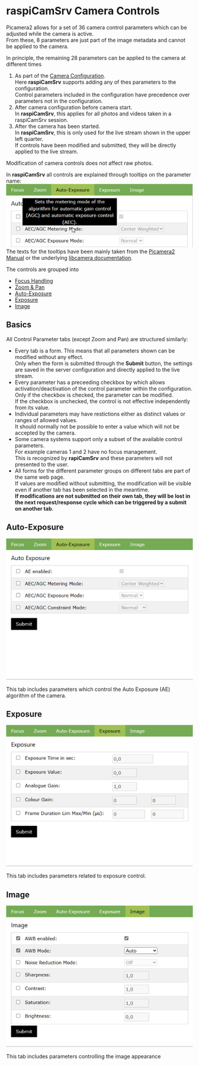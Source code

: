 # raspiCamSrv Camera Controls

Picamera2 allows for a set of 36 camera control parameters which can be adjusted while the camera is active.   
From these, 8 parameters are just part of the image metadata and cannot be applied to the camera.

In principle, the remaining 28 parameters can be applied to the camera at different times
1. As part of the [Camera Configuration](./Configuration.md).    
Here **raspiCamSrv** supports adding any of thes parameters to the configuration.   
Control parameters included in the configuration have precedence over parameters not in the configuration.
2. After camera configuration before camera start.   
In **raspiCamSrv**, this applies for all photos and videos taken in a raspiCamSrv session.
3. After the camera has been started.   
In **raspiCamSrv**, this is only used for the live stream shown in the upper left quarter.   
If controls have been modified and submitted, they will be directly applied to the live stream.

Modification of camera controls does not affect raw photos.

In **raspiCamSrv** all controls are explained through tooltips on the parameter name:
![Tooltip](img/Tooltip.jpg)   
The texts for the tooltips have been mainly taken from the [Picamera2 Manual](./picamera2-manual.pdf) or the 
underlying [libcamera documentation](https://libcamera.org/api-html/index.html).

The controls are grouped into
- [Focus Handling](./FocusHandling.md)
- [Zoom & Pan](./ZoomPan.md)
- [Auto-Exposure](#auto-exposure)
- [Exposure](#exposure)
- [Image](#image)

## Basics
All Control Parameter tabs (except Zoom and Pan) are structured similarly:
- Every tab is a form. This means that all parameters shown can be modified without any effect.   
Only when the form is submitted through the **Submit** button, the settings are saved in the server configuration and directly applied to the live stream.
- Every parameter has a preceeding checkbox by which allows activation/deactivation of the control parameter within the configuration.   
Only if the checkbox is checked, the parameter can be modified.   
If the checkbox is unchecked, the control is not effective independently from its value.
- Individual parameters may have restictions either as distinct values or ranges of allowed values.   
It should normally not be possible to enter a value which will not be accepted by the camera.
- Some camera systems support only a subset of the available control parameters.   
For example cameras 1 and 2 have no focus management.   
This is recognized by **rapiCamSrv** and these parameters will not presented to the user.
- All forms for the different parameter groups on different tabs are part of the same web page.   
If values are modified without submitting, the modification will be visible even if another tab has been selected in the meantime.   
**If modifications are not submitted on their own tab, they will be lost in the next request/response cycle which can be triggered by a submit on another tab**.

## Auto-Exposure
![Auto-Exposure](img/AutoExposure.jpg)

This tab includes parameters which control the Auto Exposure (AE) algorithm of the camera.

## Exposure
![Exposure](img/Exposure.jpg)

This tab includes parameters related to exposure control.

## Image
![Image](img/Image.jpg)

This tab includes parameters controlling the image appearance